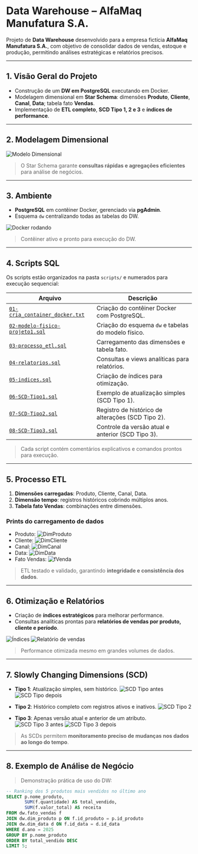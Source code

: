 # Data Warehouse – AlfaMaq Manufatura S.A.

Projeto de **Data Warehouse** desenvolvido para a empresa fictícia **AlfaMaq Manufatura S.A.**, com objetivo de consolidar dados de vendas, estoque e produção, permitindo análises estratégicas e relatórios precisos.

---

## 1. Visão Geral do Projeto

- Construção de um **DW em PostgreSQL** executando em Docker.
- Modelagem dimensional em **Star Schema**: dimensões **Produto**, **Cliente**, **Canal**, **Data**; tabela fato **Vendas**.
- Implementação de **ETL completo**, **SCD Tipo 1, 2 e 3** e **índices de performance**.

---

## 2. Modelagem Dimensional

![Modelo Dimensional](./prints/Projeto1.pgerd.png)

> O Star Schema garante **consultas rápidas e agregações eficientes** para análise de negócios.

---

## 3. Ambiente

- **PostgreSQL** em contêiner Docker, gerenciado via **pgAdmin**.
- Esquema `dw` centralizando todas as tabelas do DW.

![Docker rodando](./prints/docker_ps.png)

> Contêiner ativo e pronto para execução do DW.

---

## 4. Scripts SQL

Os scripts estão organizados na pasta `scripts/` e numerados para execução sequencial:

| Arquivo | Descrição |
|---------|-----------|
| [`01-cria_container_docker.txt`](./scripts/01-cria_container_docker.txt) | Criação do contêiner Docker com PostgreSQL. |
| [`02-modelo-fisico-projeto1.sql`](./scripts/02-modelo-fisico-projeto1.sql) | Criação do esquema `dw` e tabelas do modelo físico. |
| [`03-processo_etl.sql`](./scripts/03-processo_etl.sql) | Carregamento das dimensões e tabela fato. |
| [`04-relatorios.sql`](./scripts/04-relatorios.sql) | Consultas e views analíticas para relatórios. |
| [`05-indices.sql`](./scripts/05-indices.sql) | Criação de índices para otimização. |
| [`06-SCD-Tipo1.sql`](./scripts/06-SCD-Tipo1.sql) | Exemplo de atualização simples (SCD Tipo 1). |
| [`07-SCD-Tipo2.sql`](./scripts/07-SCD-Tipo2.sql) | Registro de histórico de alterações (SCD Tipo 2). |
| [`08-SCD-Tipo3.sql`](./scripts/08-SCD-Tipo3.sql) | Controle da versão atual e anterior (SCD Tipo 3). |

> Cada script contém comentários explicativos e comandos prontos para execução.

---

## 5. Processo ETL

1. **Dimensões carregadas**: Produto, Cliente, Canal, Data.
2. **Dimensão tempo**: registros históricos cobrindo múltiplos anos.
3. **Tabela fato Vendas**: combinações entre dimensões.

### Prints do carregamento de dados

- Produto: ![DimProduto](./prints/dim_produto.png)
- Cliente: ![DimCliente](./prints/dim_cliente.png)
- Canal: ![DimCanal](./prints/dim_canal.png)
- Data: ![DimData](./prints/dim_data.png)
- Fato Vendas: ![fVenda](./prints/fato_venda.png)

> ETL testado e validado, garantindo **integridade e consistência dos dados**.

---

## 6. Otimização e Relatórios

- Criação de **índices estratégicos** para melhorar performance.
- Consultas analíticas prontas para **relatórios de vendas por produto, cliente e período**.

![Índices](./prints/indices.png)
![Relatório de vendas](./prints/relatorio_vendas.png)

> Performance otimizada mesmo em grandes volumes de dados.

---

## 7. Slowly Changing Dimensions (SCD)

- **Tipo 1**: Atualização simples, sem histórico.
  ![SCD Tipo antes](./prints/scd_tipo1_antes.png)
  ![SCD Tipo depois](./prints/scd_tipo1_depois.png)

- **Tipo 2**: Histórico completo com registros ativos e inativos.
  ![SCD Tipo 2](./prints/scd_tipo2.png)

- **Tipo 3**: Apenas versão atual e anterior de um atributo.
  ![SCD Tipo 3 antes](./prints/scd_tipo3_antes.png)
  ![SCD Tipo 3 depois](./prints/scd_tipo3_depois.png)

> As SCDs permitem **monitoramento preciso de mudanças nos dados ao longo do tempo**.

---

## 8. Exemplo de Análise de Negócio

> Demonstração prática de uso do DW:

```sql
-- Ranking dos 5 produtos mais vendidos no último ano
SELECT p.nome_produto,
       SUM(f.quantidade) AS total_vendido,
       SUM(f.valor_total) AS receita
FROM dw.fato_vendas f
JOIN dw.dim_produto p ON f.id_produto = p.id_produto
JOIN dw.dim_data d ON f.id_data = d.id_data
WHERE d.ano = 2025
GROUP BY p.nome_produto
ORDER BY total_vendido DESC
LIMIT 5;